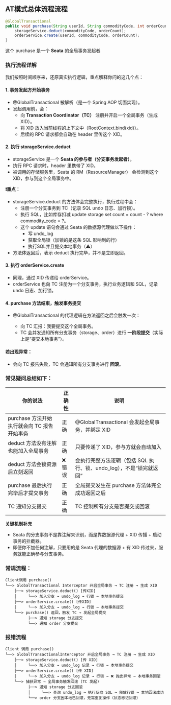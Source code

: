 ## AT模式总体流程流程

```java
@GlobalTransactional
public void purchase(String userId, String commodityCode, int orderCount) {
    storageService.deduct(commodityCode, orderCount);
    orderService.create(userId, commodityCode, orderCount);
}
```

这个 purchase 是一个 **Seata** 的全局事务发起者



### **执行流程详解**

我们按照时间顺序来，还原真实执行逻辑，重点解释你问的这几个点：



#### **1. 事务发起方开始事务**

- @GlobalTransactional 被解析（是一个 Spring AOP 切面实现）。
- 发起调用前，会：
  - 向 **Transaction Coordinator（TC）** 注册并开启一个全局事务（生成 XID）。
  - 将 XID 放入当前线程的上下文中（RootContext.bind(xid)）。
  - 后续的 RPC 请求都会自动在 header 里传这个 XID。



#### 2. 执行 storageService.deduct

- storageService 是一个 **Seata 的参与者（分支事务发起者）**。
- 执行 RPC 请求时，header 里携带了 XID。
- 被调用的存储服务里，Seata 的 RM（ResourceManager） 会检测到这个 XID，参与到这个全局事务中。



**❗重点：**

- storageService.deduct 的方法体会完整执行，执行过程中会：
  - 注册一个分支事务到 TC（记录 SQL undo 日志、加行锁）。
  - 执行 SQL，比如库存扣减 update storage set count = count - ? where commodity_code = ?。
  - 这个 update 语句会通过 Seata 的数据源代理做以下操作：
    - 写 undo_log
    - 获取全局锁（加锁的是这条 SQL 影响到的行）
    - 执行SQL并且提交本地事务（⚠️）
- 方法体返回后，表示 deduct 执行完毕，并不是立即返回。



#### 3. 执行 orderService.create

- 同理，通过 XID 传递给 orderService。
- orderService 也向 TC 注册为一个分支事务，执行业务逻辑和 SQL，记录 undo 日志、加行锁。



#### 4. purchase 方法结束，触发事务提交

- @GlobalTransactional 的代理逻辑在方法返回之后会触发一次：

  - 向 TC 汇报：我要提交这个全局事务。
  - TC 会并发通知所有分支事务（storage、order）进行 **一阶段提交**（实际上是“提交本地事务”）。

  

#### **若出现异常：**

- 会向 TC 报告失败，TC 会通知所有分支事务进行 **回滚**。





### **常见疑问总结如下：**

| **你的说法**                                | **正确性** | **说明**                                                     |
| ------------------------------------------- | ---------- | ------------------------------------------------------------ |
| purchase 方法开始执行就会向 TC 报告开始事务 | 正确       | @GlobalTransactional 会发起全局事务，并绑定 XID              |
| deduct 方法没有注解也能加入全局事务         | 正确       | 只要传递了 XID，参与方就会自动加入                           |
| deduct 方法会锁资源后立刻返回               | ❌ 错误     | 会执行完整方法逻辑（包括 SQL 执行、锁、undo_log），不是“锁完就返回” |
| purchase 最后执行完毕后才提交事务           | 正确       | 全局提交发生在 purchase 方法体完全成功返回之后               |
| TC 通知分支提交                             | 正确       | TC 控制所有分支是否提交或回滚                                |



**关键机制补充**

- Seata 的分支事务不是靠注解来识别，而是靠数据源代理 + XID 传播 + 启动事务的拦截器。
- 即便你不加任何注解，只要用的是 Seata 代理的数据源 + 有 XID 传过来，服务就能正确参与分支事务。



### **常规流程：**

```
Client调用 purchase()
└──> GlobalTransactional Interceptor 开启全局事务 → TC 注册 → 生成 XID
    ├──> storageService.deduct() [传XID]
    │     └──> 加入分支 → undo_log → 行锁 → 本地事务提交
    ├──> orderService.create() [传XID]
    │     └──> 加入分支 → undo_log → 行锁 → 本地事务提交
    └──> purchase() 返回，触发 TC → 发起全局提交
          ├──> 通知 storage 分支提交
          └──> 通知 order 分支提交
```



### 报错流程

```
Client 调用 purchase()
└──> GlobalTransactionalInterceptor 开启全局事务 → TC 注册 → 生成 XID
    ├──> storageService.deduct() [传 XID]
    │     └──> 加入分支 → undo_log 记录 → 行锁 → 本地事务提交
    ├──> orderService.create() [传 XID]
    │     └──> 加入分支 → undo_log 记录 → 行锁 → ❌ 抛出异常 → 本地事务回滚
    └──> 捕获异常 → 全局事务触发回滚 (TC 发起)
          ├──> 通知 storage 分支回滚
          │     └──> 查询 undo_log → 执行反向 SQL → 释放行锁 → 本地回滚成功
          └──> order 分支因本地已回滚，无需重复操作（状态标记回滚）
```

